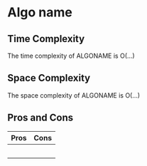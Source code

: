 # Algo name

## Time Complexity
The time complexity of ALGONAME is O(...)

## Space Complexity
The space complexity of ALGONAME is O(...)

## Pros and Cons

| Pros                                                      | Cons                                             |
| --------------------------------------------------------- | ------------------------------------------------ |
|                                                           |                                                  |
|                                                           |                                                  |
|                                                           |                                                  |
|                                                           |                                                  |
|                                                           |                                                  |

